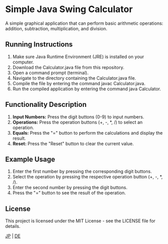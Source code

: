 # Simple Java Swing Calculator

A simple graphical application that can perform basic arithmetic operations: addition, subtraction, multiplication, and division.

## Running Instructions

1. Make sure Java Runtime Environment (JRE) is installed on your computer.
2. Download the Calculator.java file from this repository.
3. Open a command prompt (terminal).
4. Navigate to the directory containing the Calculator.java file.
5. Compile the file by entering the command javac Calculator.java.
6. Run the compiled application by entering the command java Calculator.

## Functionality Description

1. **Input Numbers:** Press the digit buttons (0-9) to input numbers.
2. **Operations:** Press the operation buttons (+, -, *, /) to select an operation.
3. **Equals:** Press the "=" button to perform the calculations and display the result.
4. **Reset:** Press the "Reset" button to clear the current value.

## Example Usage

1. Enter the first number by pressing the corresponding digit buttons.
2. Select the operation by pressing the respective operation button (+, -, *, /).
3. Enter the second number by pressing the digit buttons.
4. Press the "=" button to see the result of the operation.

## License

This project is licensed under the MIT License - see the LICENSE file for details.

[JP](README_JP.MD) | [DE](README_DE.MD)